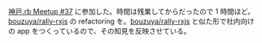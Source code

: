 [神戸.rb Meetup #37](https://koberb.doorkeeper.jp/events/40342) に参加した。時間は残業してからだったので 1 時間ほど。[bouzuya/rally-rxjs][] の refactoring を。[bouzuya/rally-rxjs][] と似た形で社内向けの app をつくっているので、その知見を反映させている。

[bouzuya/rally-rxjs]: https://github.com/bouzuya/rally-rxjs
